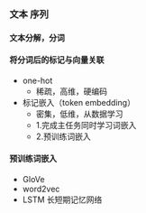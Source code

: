 ### 文本 序列

#### 文本分解，分词

#### 将分词后的标记与向量关联

- one-hot
    - 稀疏，高维，硬编码
- 标记嵌入（token embedding）
    - 密集，低维，从数据学习
    - 1.完成主任务同时学习词嵌入
    - 2.预训练词嵌入
    
#### 预训练词嵌入
- GloVe
- word2vec
- LSTM 长短期记忆网络